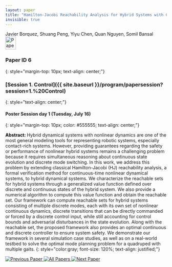 ```yaml
---
layout: paper
title: "Hamilton-Jacobi Reachability Analysis for Hybrid Systems with Controlled and Forced Transitions"
invisible: true
---
```

<div class="paper-authors">
<div class="paper-author-box">
    <div class="paper-author-name">Javier Borquez, Shuang Peng, Yiyu Chen, Quan Nguyen, Somil Bansal</div>
    <div class="paper-author-uni"></div>
</div>

</div><div class="paper-pdf">
                <div> <a href="https://enriquecoronadozu.github.io/rssproceedings2024/rss20/p006.pdf"><img src="{{ site.baseurl }}/images/paper_link.png" alt="Paper Website" width = "33"  height = "40"/></a> </div>
                </div>

### Paper ID 6
{: style="margin-top: 10px; text-align: center;"}

### [Session 1. Control]({{ site.baseurl }}/program/papersession?session=1.%20Control)
{: style="text-align: center;"}

#### Poster Session day 1 (Tuesday, July 16)
{: style="margin-top: 10px; color: #555555; text-align: center;"}

<b style="color: black;">Abstract: </b>Hybrid dynamical systems with nonlinear dynamics are one of the most general modeling tools for representing robotic systems, especially contact-rich systems. 
 However, providing guarantees regarding the safety or performance of nonlinear hybrid systems remains a challenging problem because it requires simultaneous reasoning about continuous state evolution and discrete mode switching. 
 In this work, we address this problem by extending classical Hamilton-Jacobi (HJ) reachability analysis, a formal verification method for continuous-time nonlinear dynamical systems, to hybrid dynamical systems. 
 We characterize the reachable sets for hybrid systems through a generalized value function defined over discrete and continuous states of the hybrid system.
 We also provide a numerical algorithm to compute this value function and obtain the reachable set.
 Our framework can compute reachable sets for hybrid systems consisting of multiple discrete modes, each with its own set of nonlinear continuous dynamics, discrete transitions that can be directly commanded or forced by a discrete control input, while still accounting for control bounds and adversarial disturbances in the state evolution. 
 Along with the reachable set, the proposed framework also provides an optimal continuous and discrete controller to ensure system safety.
 We demonstrate our framework in several simulation case studies, as well as on a real-world testbed to solve the optimal mode planning problem for a quadruped with multiple gaits.
{: style="color:gray; font-size: 120%; text-align: justified;"}


<div class="paper-menu">
<a href="{{ site.baseurl }}/program/papers/005/"> <img src="{{ site.baseurl }}/images/previous_paper_icon.png" alt="Previous Paper" title="Previous Paper"/> </a>
<a href="{{ site.baseurl }}/program/papers"><img src="{{ site.baseurl }}/images/overview_icon.png" alt="All Papers" title="All Papers"/> </a>
<a href="{{ site.baseurl }}/program/papers/007/"> <img src="{{ site.baseurl }}/images/next_paper_icon.png" alt="Next Paper" title="Next Paper"/> </a>

</div>
